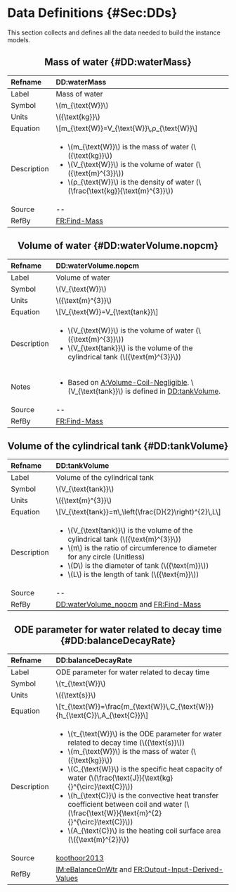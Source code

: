 # Data Definitions {#Sec:DDs}

This section collects and defines all the data needed to build the instance models.

<div align="center">

## Mass of water {#DD:waterMass}

</div>

|Refname    |DD:waterMass                                                                                                                                                                                                                                       |
|:----------|:--------------------------------------------------------------------------------------------------------------------------------------------------------------------------------------------------------------------------------------------------|
|Label      |Mass of water                                                                                                                                                                                                                                      |
|Symbol     |\\(m\_{\text{W}}\\)                                                                                                                                                                                                                                |
|Units      |\\({\text{kg}}\\)                                                                                                                                                                                                                                  |
|Equation   |\\[m\_{\text{W}}=V\_{\text{W}}\\,ρ\_{\text{W}}\\]                                                                                                                                                                                                  |
|Description|<ul><li>\\(m\_{\text{W}}\\) is the mass of water (\\({\text{kg}}\\))</li><li>\\(V\_{\text{W}}\\) is the volume of water (\\({\text{m}^{3}}\\))</li><li>\\(ρ\_{\text{W}}\\) is the density of water (\\(\frac{\text{kg}}{\text{m}^{3}}\\))</li></ul>|
|Source     |--                                                                                                                                                                                                                                                 |
|RefBy      |[FR:Find-Mass](./SecFRs.md#findMass)                                                                                                                                                                                                               |

<div align="center">

## Volume of water {#DD:waterVolume.nopcm}

</div>

|Refname    |DD:waterVolume.nopcm                                                                                                                                                           |
|:----------|:------------------------------------------------------------------------------------------------------------------------------------------------------------------------------|
|Label      |Volume of water                                                                                                                                                                |
|Symbol     |\\(V\_{\text{W}}\\)                                                                                                                                                            |
|Units      |\\({\text{m}^{3}}\\)                                                                                                                                                           |
|Equation   |\\[V\_{\text{W}}=V\_{\text{tank}}\\]                                                                                                                                           |
|Description|<ul><li>\\(V\_{\text{W}}\\) is the volume of water (\\({\text{m}^{3}}\\))</li><li>\\(V\_{\text{tank}}\\) is the volume of the cylindrical tank (\\({\text{m}^{3}}\\))</li></ul>|
|Notes      |<ul><li>Based on [A:Volume-Coil-Negligible](./SecAssumps.md#assumpVCN). \\(V\_{\text{tank}}\\) is defined in [DD:tankVolume](./SecDDs.md#DD:tankVolume).</li></ul>             |
|Source     |--                                                                                                                                                                             |
|RefBy      |[FR:Find-Mass](./SecFRs.md#findMass)                                                                                                                                           |

<div align="center">

## Volume of the cylindrical tank {#DD:tankVolume}

</div>

|Refname    |DD:tankVolume                                                                                                                                                                                                                                                                                                |
|:----------|:------------------------------------------------------------------------------------------------------------------------------------------------------------------------------------------------------------------------------------------------------------------------------------------------------------|
|Label      |Volume of the cylindrical tank                                                                                                                                                                                                                                                                               |
|Symbol     |\\(V\_{\text{tank}}\\)                                                                                                                                                                                                                                                                                       |
|Units      |\\({\text{m}^{3}}\\)                                                                                                                                                                                                                                                                                         |
|Equation   |\\[V\_{\text{tank}}=π\\,\left(\frac{D}{2}\right)^{2}\\,L\\]                                                                                                                                                                                                                                                  |
|Description|<ul><li>\\(V\_{\text{tank}}\\) is the volume of the cylindrical tank (\\({\text{m}^{3}}\\))</li><li>\\(π\\) is the ratio of circumference to diameter for any circle (Unitless)</li><li>\\(D\\) is the diameter of tank (\\({\text{m}}\\))</li><li>\\(L\\) is the length of tank (\\({\text{m}}\\))</li></ul>|
|Source     |--                                                                                                                                                                                                                                                                                                           |
|RefBy      |[DD:waterVolume_nopcm](./SecDDs.md#DD:waterVolume.nopcm) and [FR:Find-Mass](./SecFRs.md#findMass)                                                                                                                                                                                                            |

<div align="center">

## ODE parameter for water related to decay time {#DD:balanceDecayRate}

</div>

|Refname    |DD:balanceDecayRate                                                                                                                                                                                                                                                                                                                                                                                                                                                                                                                                  |
|:----------|:----------------------------------------------------------------------------------------------------------------------------------------------------------------------------------------------------------------------------------------------------------------------------------------------------------------------------------------------------------------------------------------------------------------------------------------------------------------------------------------------------------------------------------------------------|
|Label      |ODE parameter for water related to decay time                                                                                                                                                                                                                                                                                                                                                                                                                                                                                                        |
|Symbol     |\\(τ\_{\text{W}}\\)                                                                                                                                                                                                                                                                                                                                                                                                                                                                                                                                  |
|Units      |\\({\text{s}}\\)                                                                                                                                                                                                                                                                                                                                                                                                                                                                                                                                     |
|Equation   |\\[τ\_{\text{W}}=\frac{m\_{\text{W}}\\,C\_{\text{W}}}{h\_{\text{C}}\\,A\_{\text{C}}}\\]                                                                                                                                                                                                                                                                                                                                                                                                                                                              |
|Description|<ul><li>\\(τ\_{\text{W}}\\) is the ODE parameter for water related to decay time (\\({\text{s}}\\))</li><li>\\(m\_{\text{W}}\\) is the mass of water (\\({\text{kg}}\\))</li><li>\\(C\_{\text{W}}\\) is the specific heat capacity of water (\\(\frac{\text{J}}{\text{kg}{}^{\circ}\text{C}}\\))</li><li>\\(h\_{\text{C}}\\) is the convective heat transfer coefficient between coil and water (\\(\frac{\text{W}}{\text{m}^{2}{}^{\circ}\text{C}}\\))</li><li>\\(A\_{\text{C}}\\) is the heating coil surface area (\\({\text{m}^{2}}\\))</li></ul>|
|Source     |[koothoor2013](./SecReferences.md#koothoor2013)                                                                                                                                                                                                                                                                                                                                                                                                                                                                                                      |
|RefBy      |[IM:eBalanceOnWtr](./SecIMs.md#IM:eBalanceOnWtr) and [FR:Output-Input-Derived-Values](./SecFRs.md#outputInputDerivVals)                                                                                                                                                                                                                                                                                                                                                                                                                              |
